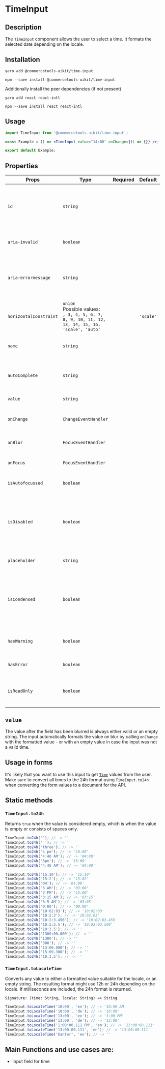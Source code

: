 <!-- THIS IS AN AUTOGENERATED FILE. DO NOT EDIT THIS FILE DIRECTLY. -->
<!-- This file is created by the `yarn generate-readme` script. -->

# TimeInput

## Description

The `TimeInput` component allows the user to select a time.
It formats the selected date depending on the locale.

## Installation

```
yarn add @commercetools-uikit/time-input
```

```
npm --save install @commercetools-uikit/time-input
```

Additionally install the peer dependencies (if not present)

```
yarn add react react-intl
```

```
npm --save install react react-intl
```

## Usage

```jsx
import TimeInput from '@commercetools-uikit/time-input';

const Example = () => <TimeInput value="14:00" onChange={() => {}} />;

export default Example;
```

## Properties

| Props                  | Type                                                                                                  | Required | Default   | Description                                                                                    |
| ---------------------- | ----------------------------------------------------------------------------------------------------- | :------: | --------- | ---------------------------------------------------------------------------------------------- |
| `id`                   | `string`                                                                                              |          |           | Used as HTML id property. An id is auto-generated when it is not specified.                    |
| `aria-invalid`         | `boolean`                                                                                             |          |           | Indicate if the value entered in the input is invalid.                                         |
| `aria-errormessage`    | `string`                                                                                              |          |           | HTML ID of an element containing an error message related to the input.                        |
| `horizontalConstraint` | `union`<br/>Possible values:<br/>`, 3, 4, 5, 6, 7, 8, 9, 10, 11, 12, 13, 14, 15, 16, 'scale', 'auto'` |          | `'scale'` | Horizontal size limit of the input fields.                                                     |
| `name`                 | `string`                                                                                              |          |           | Used as HTML name of the input component.                                                      |
| `autoComplete`         | `string`                                                                                              |          |           | Used as HTML autocomplete of the input component.                                              |
| `value`                | `string`                                                                                              |          |           | Value of the input                                                                             |
| `onChange`             | `ChangeEventHandler`                                                                                  |          |           | Called with an event holding the new value.                                                    |
| `onBlur`               | `FocusEventHandler`                                                                                   |          |           | Called when input is blurred                                                                   |
| `onFocus`              | `FocusEventHandler`                                                                                   |          |           | Called when input is focused                                                                   |
| `isAutofocussed`       | `boolean`                                                                                             |          |           | Focus the input on initial render                                                              |
| `isDisabled`           | `boolean`                                                                                             |          |           | Indicates that the input cannot be modified (e.g not authorized, or changes currently saving). |
| `placeholder`          | `string`                                                                                              |          |           | Placeholder text for the input                                                                 |
| `isCondensed`          | `boolean`                                                                                             |          |           | Use this property to reduce the paddings of the component for a ui compact variant             |
| `hasWarning`           | `boolean`                                                                                             |          |           | Indicates the input field has a warning                                                        |
| `hasError`             | `boolean`                                                                                             |          |           | Indicates if the input has invalid values                                                      |
| `isReadOnly`           | `boolean`                                                                                             |          |           | Indicates that the field is displaying read-only content                                       |

## `value`

The value after the field has been blurred is always either valid or an empty string. The input automatically formats the value on blur by calling `onChange` with the formatted value - or with an empty value in case the input was not a valid time.

## Usage in forms

It's likely that you want to use this input to get [`Time`](https://docs.commercetools.com/http-api-types#time) values from the user. Make sure to convert all times to the 24h format using `TimeInput.to24h` when converting the form values to a document for the API.

## Static methods

### `TimeInput.to24h`

Returns `true` when the value is considered empty, which is when the value is empty or consists of spaces only.

```js
TimeInput.to24h(''); // -> ''
TimeInput.to24h(' '); // -> ''
TimeInput.to24h('three'); // -> ''
TimeInput.to24h('4 pm'); // -> '16:00'
TimeInput.to24h('4:40 AM'); // -> '04:00'
TimeInput.to24h('3pm'); // -> '15:00'
TimeInput.to24h('4:40 AM'); // -> '04:00'

TimeInput.to24h('15:10'); // -> '15:10'
TimeInput.to24h('15:2'); // -> '15:02'
TimeInput.to24h('04'); // -> '04:00'
TimeInput.to24h('3 AM'); // -> '03:00'
TimeInput.to24h('3 PM'); // -> '15:00'
TimeInput.to24h('3:15 AM'); // -> '03:15'
TimeInput.to24h('3:5 AM'); // -> '03:05'
TimeInput.to24h('0:00'); // -> '00:00'
TimeInput.to24h('10:02:03'); // -> '10:02:03'
TimeInput.to24h('10:2:3'); // -> '10:02:03'
TimeInput.to24h('10:2:3.456'); // -> '10:02:03.456'
TimeInput.to24h('10:2:3.5'); // -> '10:02:03.500'
TimeInput.to24h('10:3.5'); // -> ''
TimeInput.to24h('1300:00.000'); // -> ''
TimeInput.to24h('1300'); // -> ''
TimeInput.to24h('300'); // -> ''
TimeInput.to24h('13:00.000'); // -> ''
TimeInput.to24h('15:09.300'); // -> ''
TimeInput.to24h('10:3.5'); // -> ''
```

### `TimeInput.toLocaleTime`

Converts any value to either a formatted value suitable for the locale, or an empty string. The resulting format might use 12h or 24h depending on the locale. If milliseconds are included, the 24h format is returned.

```
Signature: (time: String, locale: String) => String
```

```js
TimeInput.toLocaleTime('10:00', 'en'); // -> '10:00 AM'
TimeInput.toLocaleTime('10:00', 'de'); // -> '10:00'
TimeInput.toLocaleTime('13:00', 'en'); // -> '1:00 PM'
TimeInput.toLocaleTime('13:00', 'de'); // -> '13:00'
TimeInput.toLocaleTime('1:00:00.111 PM', 'en'); // -> '13:00:00.111'
TimeInput.toLocaleTime('13:00:00.111', 'en'); // -> '13:00:00.111'
TimeInput.toLocaleTime('banter', 'en'); // -> ''
```

## Main Functions and use cases are:

- Input field for time
